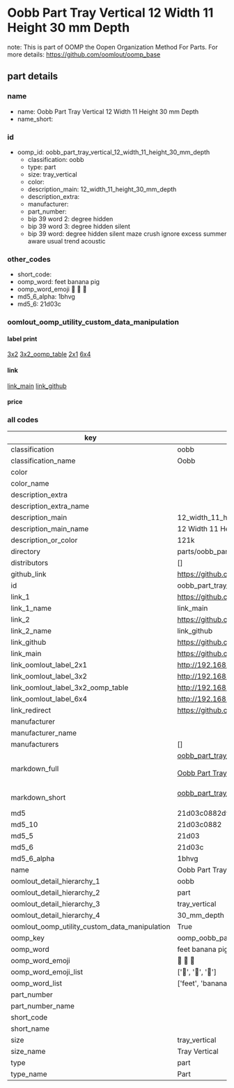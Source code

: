 # Oobb Part Tray Vertical 12 Width 11 Height 30 mm Depth  

note: This is part of OOMP the Oopen Organization Method For Parts. For more details: https://github.com/oomlout/oomp_base

##  part details
  







### name
* name: Oobb Part Tray Vertical 12 Width 11 Height 30 mm Depth
* name_short: 
### id
* oomp_id: oobb_part_tray_vertical_12_width_11_height_30_mm_depth
  * classification: oobb
  * type: part
  * size: tray_vertical
  * color: 
  * description_main: 12_width_11_height_30_mm_depth
  * description_extra: 
  * manufacturer: 
  * part_number: 
  * bip 39 word 2: degree hidden
  * bip 39 word 3: degree hidden silent
  * bip 39 word: degree hidden silent maze crush ignore excess summer aware usual trend acoustic

### other_codes
* short_code: 
* oomp_word: feet banana pig
* oomp_word_emoji :feet: :banana: :pig:
* md5_6_alpha: 1bhvg
* md5_6: 21d03c






### oomlout_oomp_utility_custom_data_manipulation
#### label print
[3x2](http://192.168.1.245:1112/?label=oomp%201bhvg)
[3x2_oomp_table](http://192.168.1.108:1112/?label=oomp%201bhvg)
[2x1](http://192.168.1.242:1112/?label=oomp%201bhvg)
[6x4](http://192.168.1.55:1112/?label=oomp%201bhvg)    

#### link

[link_main](https://github.com/oomlout/oomlout_oomp_version_1_messy/tree/main/parts/oobb_part_tray_vertical_12_width_11_height_30_mm_depth) [link_github](https://github.com/oomlout/oomlout_oomp_version_1_messy/tree/main/parts/oobb_part_tray_vertical_12_width_11_height_30_mm_depth)                             

#### price







### all codes 
| key | value |  
| --- | --- |  
| classification | oobb |  
| classification_name | Oobb |  
| color |  |  
| color_name |  |  
| description_extra |  |  
| description_extra_name |  |  
| description_main | 12_width_11_height_30_mm_depth |  
| description_main_name | 12 Width 11 Height 30 mm Depth |  
| description_or_color | 121k |  
| directory | parts/oobb_part_tray_vertical_12_width_11_height_30_mm_depth |  
| distributors | [] |  
| github_link | https://github.com/oomlout/oomlout_oomp_part_src/tree/main/parts/oobb_part_tray_vertical_12_width_11_height_30_mm_depth |  
| id | oobb_part_tray_vertical_12_width_11_height_30_mm_depth |  
| link_1 | https://github.com/oomlout/oomlout_oomp_version_1_messy/tree/main/parts/oobb_part_tray_vertical_12_width_11_height_30_mm_depth |  
| link_1_name | link_main |  
| link_2 | https://github.com/oomlout/oomlout_oomp_version_1_messy/tree/main/parts/oobb_part_tray_vertical_12_width_11_height_30_mm_depth |  
| link_2_name | link_github |  
| link_github | https://github.com/oomlout/oomlout_oomp_version_1_messy/tree/main/parts/oobb_part_tray_vertical_12_width_11_height_30_mm_depth |  
| link_main | https://github.com/oomlout/oomlout_oomp_version_1_messy/tree/main/parts/oobb_part_tray_vertical_12_width_11_height_30_mm_depth |  
| link_oomlout_label_2x1 | http://192.168.1.242:1112/?label=oomp%201bhvg |  
| link_oomlout_label_3x2 | http://192.168.1.245:1112/?label=oomp%201bhvg |  
| link_oomlout_label_3x2_oomp_table | http://192.168.1.108:1112/?label=oomp%201bhvg |  
| link_oomlout_label_6x4 | http://192.168.1.55:1112/?label=oomp%201bhvg |  
| link_redirect | https://github.com/oomlout/oomlout_oomp_version_1_messy/tree/main/parts/oobb_part_tray_vertical_12_width_11_height_30_mm_depth |  
| manufacturer |  |  
| manufacturer_name |  |  
| manufacturers | [] |  
| markdown_full | [oobb_part_tray_vertical_12_width_11_height_30_mm_depth](none)<br>[](none)<br>[Oobb Part Tray Vertical 12 Width 11 Height 30 Mm Depth](none)<br><br> |  
| markdown_short | [oobb_part_tray_vertical_12_width_11_height_30_mm_depth](none)<br><br> |  
| md5 | 21d03c0882d929d1c31a889990dad9ce |  
| md5_10 | 21d03c0882 |  
| md5_5 | 21d03 |  
| md5_6 | 21d03c |  
| md5_6_alpha | 1bhvg |  
| name | Oobb Part Tray Vertical 12 Width 11 Height 30 mm Depth |  
| oomlout_detail_hierarchy_1 | oobb |  
| oomlout_detail_hierarchy_2 | part |  
| oomlout_detail_hierarchy_3 | tray_vertical |  
| oomlout_detail_hierarchy_4 | 30_mm_depth |  
| oomlout_oomp_utility_custom_data_manipulation | True |  
| oomp_key | oomp_oobb_part_tray_vertical_12_width_11_height_30_mm_depth |  
| oomp_word | feet banana pig |  
| oomp_word_emoji | :feet: :banana: :pig: |  
| oomp_word_emoji_list | [':feet:', ':banana:', ':pig:'] |  
| oomp_word_list | ['feet', 'banana', 'pig'] |  
| part_number |  |  
| part_number_name |  |  
| short_code |  |  
| short_name |  |  
| size | tray_vertical |  
| size_name | Tray Vertical |  
| type | part |  
| type_name | Part |  
